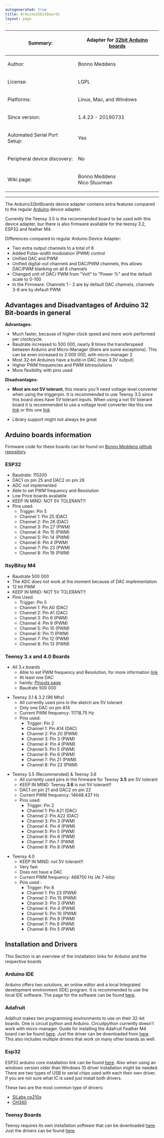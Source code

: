 ```yaml
---
autogenerated: true
title: Arduino32bitBoards
layout: page
---
```


<table>
<thead>
<tr class="header">
<th><p>Summary:</p></th>
<th><p>Adapter for <a href="http://www.arduino.cc/">32bit Arduino boards</a></p></th>
</tr>
</thead>
<tbody>
<tr class="odd">
<td><p>Author:</p></td>
<td><p>Bonno Meddens</p></td>
</tr>
<tr class="even">
<td><p>License:</p></td>
<td><p>LGPL</p></td>
</tr>
<tr class="odd">
<td><p>Platforms:</p></td>
<td><p>Linux, Mac, and Windows</p></td>
</tr>
<tr class="even">
<td><p>Since version:</p></td>
<td><p>1.4.23 - 20190731</p></td>
</tr>
<tr class="odd">
<td><p>Automated Serial Port Setup:</p></td>
<td><p>Yes</p></td>
</tr>
<tr class="even">
<td><p>Peripheral device discovery:</p></td>
<td><p>No</p></td>
</tr>
<tr class="odd">
<td><p>Wiki page:</p></td>
<td><p>Bonno Meddens<br />
Nico Stuurman</p></td>
</tr>
</tbody>
</table>

------------------------------------------------------------------------

The Arduino32bitBoards device adapter contains extra features compared
to the regular [Arduino](Arduino "wikilink") device adapter.

Currently the Teensy 3.5 is the recommended board to be used with this
device adapter, bur there is also firmware available for the teensy 3.2,
ESP32 and feather M4.

Differences compared to regular Arduino Device Adapter:

-   Two extra output channels to a total of 8
-   Added Pulse-width modulation (PWM) control
-   Unified DAC and PWM
-   Unified digital-out channels and DAC/PWM channels, this allows
    DAC/PWM blanking on all 8 channels
-   Changed unit of DAC/ PWM from "Volt" to "Power %" and the default
    scale to 0-100
-   In the Firmware: Channels 1 - 2 are by default DAC channels,
    channels 3-8 are by default PWM

## Advantages and Disadvantages of Arduino 32 Bit-boards in general

**Advantages:**

-   Much faster, because of higher clock speed and more work performed
    per clockcycle.
-   Baudrate increased to 500 000, nearly 9 times the transferspeed
    between Arduino and Micro-Manager (there are some exceptions). This
    can be even increased to 2 000 000, with micro-manager 2
-   Most 32-bit Arduinos have a build-in DAC (max 3.3V output)
-   Higher PWM frequencies and PWM bitresolutions
-   More flexibility with pins used

**Disadvantages:**

-   **Most are not 5V tolerant**, this means you'll need voltage level
    converter when using the triggerpin. It is recommended to use Teensy
    3.5 since this board does have 5V tolerant inputs. When using a not
    5V tolerant board it is recommended to use a voltage level converter
    like this one [link](https://www.adafruit.com/product/757) or this
    one [link](https://www.sparkfun.com/products/12009)

<!-- -->

-   Library support might not always be great

## Arduino boards information

Firmware code for these boards can be found on [Bonno Meddens github
repository](https://github.com/bonnom/Arduino32BitBoards/tree/master/Firmwares).

### ESP32

-   Baudrate: 115200
-   DAC1 on pin 25 and DAC2 on pin 26
-   ADC not implemented
-   Able to set PWM frequency and Resolution
-   Low Price boards available
-   KEEP IN MIND: NOT 5V TOLERANT!!
-   Pins used:
    -   Trigger: Pin 5
    -   Channel 1: Pin 25 (DAC)
    -   Channel 2: Pin 26 (DAC)
    -   Channel 3: Pin 27 (PWM)
    -   Channel 4: Pin 15 (PWM)
    -   Channel 5: Pin 14 (PWM)
    -   Channel 6: Pin 4 (PWM)
    -   Channel 7: Pin 23 (PWM)
    -   Channel 8: Pin 19 (PWM)

### ItsyBitsy M4

-   Baudrate 500 000
-   The ADC does not work at the moment because of DAC implementation
-   12 bit PWM
-   KEEP IN MIND: NOT 5V TOLERANT!!
-   Pins Used
    -   Trigger: Pin 5
    -   Channel 1: Pin A0 (DAC)
    -   Channel 2: Pin A1 (DAC)
    -   Channel 3: Pin 6 (PWM)
    -   Channel 4: Pin 9 (PWM)
    -   Channel 5: Pin 10 (PWM)
    -   Channel 6: Pin 11 (PWM)
    -   Channel 7: Pin 12 (PWM)
    -   Channel 8: Pin 13 (PWM)

### Teensy 3.x and 4.0 Boards

-   All 3.x boards
    -   Able to set PWM frequency and Resolution, for more information
        [link](https://www.pjrc.com/teensy/td_pulse.html)
    -   At least one DAC
    -   handy: [Pinouts page](https://www.pjrc.com/teensy/pinout.html)
    -   Baudrate 500 000

<!-- -->

-   Teensy 3.1 & 3.2 (96 Mhz)
    -   All currently used pins in the sketch are 5V tolerant
    -   Only one DAC on pin A14
    -   Current PWM frequency: 11718.75 Hz
    -   Pins used:
        -   Trigger: Pin 2
        -   Channel 1: Pin A14 (DAC)
        -   Channel 2: Pin 20 (PWM)
        -   Channel 3: Pin 3 (PWM)
        -   Channel 4: Pin 4 (PWM)
        -   Channel 5: Pin 5 (PWM)
        -   Channel 6: Pin 6 (PWM)
        -   Channel 7: Pin 21 (PWM)
        -   Channel 8: Pin 22 (PWM)

<!-- -->

-   Teensy 3.5 (Recommended) & Teensy 3.6
    -   All currently used pins in the firmware for Teensy **3.5** are
        5V tolerant
    -   KEEP IN MIND: Teensy **3.6** is not 5V tolerant!!
    -   DAC1 on pin 21 and DAC2 on pin 22
    -   Current PWM frequency: 14648.437 Hz
    -   Pins used:
        -   Trigger: Pin 2
        -   Channel 1: Pin A21 (DAC)
        -   Channel 2: Pin A22 (DAC)
        -   Channel 3: Pin 3 (PWM)
        -   Channel 4: Pin 4 (PWM)
        -   Channel 5: Pin 5 (PWM)
        -   Channel 6: Pin 6 (PWM)
        -   Channel 7: Pin 7 (PWM)
        -   Channel 8: Pin 8 (PWM)

<!-- -->

-   Teensy 4.0
    -   KEEP IN MIND: not 5V tolerant!!
    -   Very fast
    -   Does not have a DAC
    -   Current PWM frequency: 468750 Hz (At 7-bits)
    -   Pins used :
        -   Trigger: Pin 8
        -   Channel 1: Pin 23 (PWM)
        -   Channel 2: Pin 15 (PWM)
        -   Channel 3: Pin 3 (PWM)
        -   Channel 4: Pin 4 (PWM)
        -   Channel 5: Pin 10 (PWM)
        -   Channel 6: Pin 9 (PWM)
        -   Channel 7: Pin 6 (PWM)
        -   Channel 8: Pin 5 (PWM)

## Installation and Drivers

This Section is an overview of the installation links for Arduino and
the respective boards

### Arduino IDE

Arduino offers two solutions, an online editor and a local Integrated
development environment (IDE) program. It is recommended to use the
local IDE software. The page for the software can be found
[here](https://www.arduino.cc/en/Main/Software).

### Adafruit

Adafruit makes two programming environments to use on their 32-bit
boards. One is circuit python and Arduino. Circuitpython currently
doesn't work with micro-manager. Guide for installing the Adafruit
Feather M4 board can be found
[here](https://learn.adafruit.com/adafruit-feather-m4-express-atsamd51/setup).
Just the driver can be downloaded from
[here](https://github.com/adafruit/Adafruit_Windows_Drivers/releases/latest).
This also includes multiple drivers that work on many other boards as
well.

### Esp32

ESP32 arduino core installation link can be found
[here](https://github.com/espressif/arduino-esp32/blob/master/docs/arduino-ide/boards_manager.md).
Also when using an windows version older than Windows 10 driver
installation might be needed. There are two types of USB to serial chips
used with each their own driver. If you are not sure what IC is used
just install both drivers.

These two are the most common type of drivers:

-   [SiLabs
    cp210x](https://www.silabs.com/products/development-tools/software/usb-to-uart-bridge-vcp-drivers)
-   [CH340](https://cdn.sparkfun.com/assets/learn_tutorials/8/4/4/CH341SER.EXE)

### Teensy Boards

Teensy requires its own installation software that can be downloaded
[here](https://www.pjrc.com/teensy/td_download.html). Just the drivers
can be found [here](https://www.pjrc.com/teensy/serial_install.exe).

